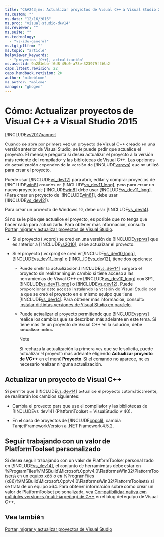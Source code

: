 ```yaml
---
title: "C&#243;mo: Actualizar proyectos de Visual C++ a Visual Studio 2015 | Microsoft Docs"
ms.custom: ""
ms.date: "12/16/2016"
ms.prod: "visual-studio-dev14"
ms.reviewer: ""
ms.suite: ""
ms.technology: 
  - "vs-ide-general"
ms.tgt_pltfrm: ""
ms.topic: "article"
helpviewer_keywords: 
  - "proyectos [C++], actualización"
ms.assetid: 9a283ebb-f6d8-49c0-a73e-323979ff56a2
caps.latest.revision: 22
caps.handback.revision: 20
author: "mikeblome"
ms.author: "mblome"
manager: "ghogen"
---
```

# C&#243;mo: Actualizar proyectos de Visual C++ a Visual Studio 2015
[!INCLUDE[vs2017banner](../code-quality/includes/vs2017banner.md)]

Cuando se abre por primera vez un proyecto de Visual C\+\+ creado en una versión anterior de Visual Studio, se le puede pedir que actualice el proyecto. El mensaje pregunta si desea actualizar el proyecto a la versión más reciente del compilador y las bibliotecas de Visual C\+\+. Las opciones de actualización dependen de la versión de [!INCLUDE[vsprvs](../code-quality/includes/vsprvs_md.md)] que se utilizó para crear el proyecto.  
  
 Puede usar [!INCLUDE[vs_dev12](../data-tools/includes/vs_dev12_md.md)] para abrir, editar y compilar proyectos de [!INCLUDE[win8](../debugger/includes/win8_md.md)] creados en [!INCLUDE[vs_dev11_long](../data-tools/includes/vs_dev11_long_md.md)], pero para crear un nuevo proyecto de [!INCLUDE[win8](../debugger/includes/win8_md.md)] debe usar [!INCLUDE[vs_dev11_long](../data-tools/includes/vs_dev11_long_md.md)]. \(Para crear un proyecto de [!INCLUDE[win81](../debugger/includes/win81_md.md)], debe usar [!INCLUDE[vs_dev12](../data-tools/includes/vs_dev12_md.md)]\).  
  
 Para crear un proyecto de Windows 10, debe usar [!INCLUDE[vs_dev14](../porting/includes/vs_dev14_md.md)].  
  
 Si no se le pide que actualice el proyecto, es posible que no tenga que hacer nada para actualizarlo. Para obtener más información, consulta [Portar, migrar y actualizar proyectos de Visual Studio](../porting/porting-migrating-and-upgrading-visual-studio-projects.md).  
  
-   Si el proyecto \(.vcproj\) se creó en una versión de [!INCLUDE[vsprvs](../code-quality/includes/vsprvs_md.md)] que es anterior a [!INCLUDE[vs2010](../modeling/includes/vs2010_md.md)], debe actualizar el proyecto.  
  
-   Si el proyecto \(.vcxproj\) se creó en[!INCLUDE[vs_dev10_long](../code-quality/includes/vs_dev10_long_md.md)], [!INCLUDE[vs_dev11_long](../data-tools/includes/vs_dev11_long_md.md)] o [!INCLUDE[vs_dev12](../data-tools/includes/vs_dev12_md.md)], tiene dos opciones:  
  
    -   Puede omitir la actualización.[!INCLUDE[vs_dev14](../porting/includes/vs_dev14_md.md)] cargará el proyecto sin realizar ningún cambio si tiene acceso a las herramientas de Visual C\+\+ en [!INCLUDE[vs_dev10_long](../code-quality/includes/vs_dev10_long_md.md)] con SP1, [!INCLUDE[vs_dev11_long](../data-tools/includes/vs_dev11_long_md.md)] o [!INCLUDE[vs_dev12](../data-tools/includes/vs_dev12_md.md)]. Puede proporcionar este acceso instalando la versión de Visual Studio con la que se creó el proyecto en el mismo equipo que tiene [!INCLUDE[vs_dev14](../porting/includes/vs_dev14_md.md)]. Para obtener más información, consulta [Instalar distintas versiones de Visual Studio en paralelo](../Topic/Installing%20Visual%20Studio%20Versions%20Side-by-Side.md).  
  
    -   Puede actualizar el proyecto permitiendo que [!INCLUDE[vsprvs](../code-quality/includes/vsprvs_md.md)] realice los cambios que se describen más adelante en este tema. Si tiene más de un proyecto de Visual C\+\+ en la solución, debe actualizar todos.  
  
        > [!NOTE]
        >  Si rechaza la actualización la primera vez que se le solicita, puede actualizar el proyecto más adelante eligiendo **Actualizar proyecto de VC\+\+** en el menú **Proyecto**. Si el comando no aparece, no es necesario realizar ninguna actualización.  
  
## Actualizar un proyecto de Visual C\+\+  
 Si permite que [!INCLUDE[vs_dev14](../porting/includes/vs_dev14_md.md)] actualice el proyecto automáticamente, se realizarán los cambios siguientes:  
  
-   Cambia el proyecto para que use el compilador y las bibliotecas de [!INCLUDE[vs_dev14](../porting/includes/vs_dev14_md.md)] \(PlatformToolset \= VisualStudio v140\).  
  
-   En el caso de proyectos de [!INCLUDE[cppcli](../misc/includes/cppcli_md.md)], cambia TargetFrameworkVersion a .NET Framework 4.5.2.  
  
## Seguir trabajando con un valor de PlatformToolset personalizado  
 Si desea seguir trabajando con un valor de PlatformToolset personalizado en [!INCLUDE[vs_dev14](../porting/includes/vs_dev14_md.md)], el conjunto de herramientas debe estar en %ProgramFiles%\\MSBuild\\Microsoft.Cpp\\v4.0\\Platforms\\Win32\\PlatformToolsets\\ en un equipo x86 o en %ProgramFiles \(x86\)%\\MSBuild\\Microsoft.Cpp\\v4.0\\Platforms\\Win32\\PlatformToolsets\\ si se trata de un equipo x64. Para obtener información sobre cómo crear un valor de PlatformToolset personalizado, vea [Compatibilidad nativa con múltiples versiones \(multi\-targeting\) de C\+\+](http://go.microsoft.com/fwlink/?LinkId=248587) en el blog del equipo de Visual C\+\+.  
  
## Vea también  
 [Portar, migrar y actualizar proyectos de Visual Studio](../porting/porting-migrating-and-upgrading-visual-studio-projects.md)